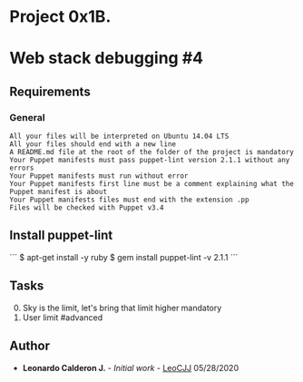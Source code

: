 # Project 0x1B.

# Web stack debugging #4


## Requirements

### General

    All your files will be interpreted on Ubuntu 14.04 LTS
    All your files should end with a new line
    A README.md file at the root of the folder of the project is mandatory
    Your Puppet manifests must pass puppet-lint version 2.1.1 without any errors
    Your Puppet manifests must run without error
    Your Puppet manifests first line must be a comment explaining what the Puppet manifest is about
    Your Puppet manifests files must end with the extension .pp
    Files will be checked with Puppet v3.4

## Install puppet-lint
´´´
$ apt-get install -y ruby
$ gem install puppet-lint -v 2.1.1
´´´

## Tasks

 0. Sky is the limit, let's bring that limit higher mandatory
 1. User limit #advanced 

## Author

* **Leonardo Calderon J.** - *Initial work* - [LeoCJJ](https://github.com/leocjj)
05/28/2020

